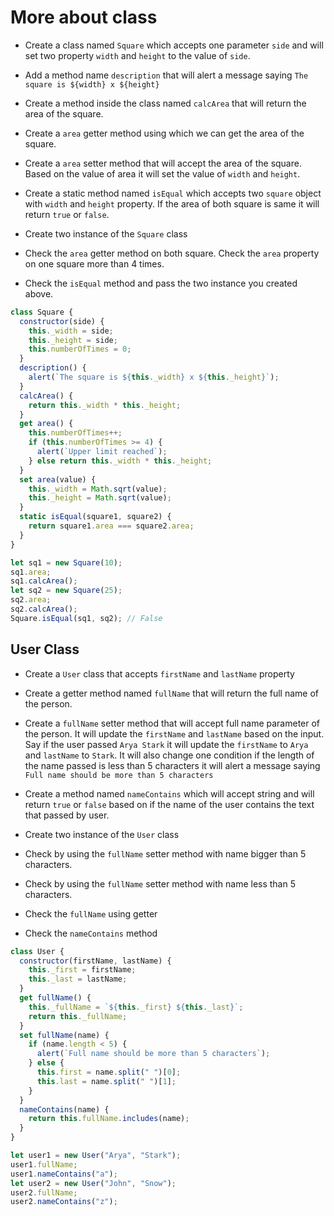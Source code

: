 # More about class

- Create a class named `Square` which accepts one parameter `side` and will set two property `width` and `height` to the value of `side`.

- Add a method name `description` that will alert a message saying `The square is ${width} x ${height}`

- Create a method inside the class named `calcArea` that will return the area of the square.

- Create a `area` getter method using which we can get the area of the square.

- Create a `area` setter method that will accept the area of the square. Based on the value of area it will set the value of `width` and `height`.

- Create a static method named `isEqual` which accepts two `square` object with `width` and `height` property. If the area of both square is same it will return `true` or `false`.

- Create two instance of the `Square` class

- Check the `area` getter method on both square. Check the `area` property on one square more than 4 times.

- Check the `isEqual` method and pass the two instance you created above.

```js
class Square {
  constructor(side) {
    this._width = side;
    this._height = side;
    this.numberOfTimes = 0;
  }
  description() {
    alert(`The square is ${this._width} x ${this._height}`);
  }
  calcArea() {
    return this._width * this._height;
  }
  get area() {
    this.numberOfTimes++;
    if (this.numberOfTimes >= 4) {
      alert(`Upper limit reached`);
    } else return this._width * this._height;
  }
  set area(value) {
    this._width = Math.sqrt(value);
    this._height = Math.sqrt(value);
  }
  static isEqual(square1, square2) {
    return square1.area === square2.area;
  }
}

let sq1 = new Square(10);
sq1.area;
sq1.calcArea();
let sq2 = new Square(25);
sq2.area;
sq2.calcArea();
Square.isEqual(sq1, sq2); // False
```

## User Class

- Create a `User` class that accepts `firstName` and `lastName` property

- Create a getter method named `fullName` that will return the full name of the person.

- Create a `fullName` setter method that will accept full name parameter of the person. It will update the `firstName` and `lastName` based on the input. Say if the user passed `Arya Stark` it will update the `firstName` to `Arya` and `lastName` to `Stark`. It will also change one condition if the length of the name passed is less than 5 characters it will alert a message saying `Full name should be more than 5 characters`

- Create a method named `nameContains` which will accept string and will return `true` or `false` based on if the name of the user contains the text that passed by user.

- Create two instance of the `User` class

- Check by using the `fullName` setter method with name bigger than 5 characters.

- Check by using the `fullName` setter method with name less than 5 characters.

- Check the `fullName` using getter

- Check the `nameContains` method

```js
class User {
  constructor(firstName, lastName) {
    this._first = firstName;
    this._last = lastName;
  }
  get fullName() {
    this._fullName = `${this._first} ${this._last}`;
    return this._fullName;
  }
  set fullName(name) {
    if (name.length < 5) {
      alert(`Full name should be more than 5 characters`);
    } else {
      this.first = name.split(" ")[0];
      this.last = name.split(" ")[1];
    }
  }
  nameContains(name) {
    return this.fullName.includes(name);
  }
}

let user1 = new User("Arya", "Stark");
user1.fullName;
user1.nameContains("a");
let user2 = new User("John", "Snow");
user2.fullName;
user2.nameContains("z");
```
